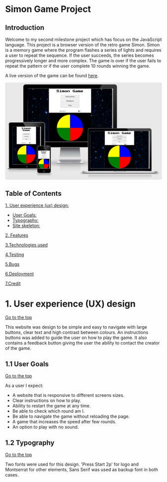 
# Simon Game Project

## Introduction
  Welcome to my second milestone project which has focus on the JavaScript language. This project is a browser version of the retro game Simon. 
  Simon is a memory game where the program flashes a series of lights and requires a user to repeat the sequence. 
  If the user succeeds, the series becomes progressively longer and more complex. 
  The game is over if the user fails to repeat the pattern or if the user complete 10 rounds winning the game.

  A live version of the game can be found [here](https://marcellomuy.github.io/ci-milestone-p2/).

  ![website preview](assets/images/responsive-snip.png)

## Table of Contents
[1. User experience (ux) design:](#ux)
  - [User Goals:](#user-goals)
  - [Typography:](#typography)
  - [Site skeleton:](#site-skeleton)

[2. Features](#features)

[3.Technologies used](#technologies-used)

[4.Testing](#testing)

[5.Bugs](#bugs)

[6.Deployment](#deployment)

[7.Credit](#Credit)

  <a name="ux"></a>
# 1. User experience (UX) design
  [Go to the top](#table-of-contents)
  
  This website was design to be simple and easy to navigate with large buttons, clear text and high contrast between colours. An instructions buttons was added to guide the user on how to play the game. It also contains a feedback button giving the user the ability to contact the creator of the game.

  <a name="user-goals"></a>
## 1.1 User Goals
  [Go to the top](#table-of-contents)

  As a user I expect:
  * A website that is responsive to different screens sizes.
  * Clear instructions on how to play. 
  * Ability to restart the game at any time.
  * Be able to check which round am I.
  * Be able to navigate the game without reloading the page.
  * A game that increases the speed after few rounds.
  * An option to play with no sound.

 <a name="typography"></a>
## 1.2 Typography
  [Go to the top](#table-of-contents)
  
  Two fonts were used for this design. 'Press Start 2p'  for logo and Montserrat for other elements, Sans Serif was used as backup font in both cases.





  